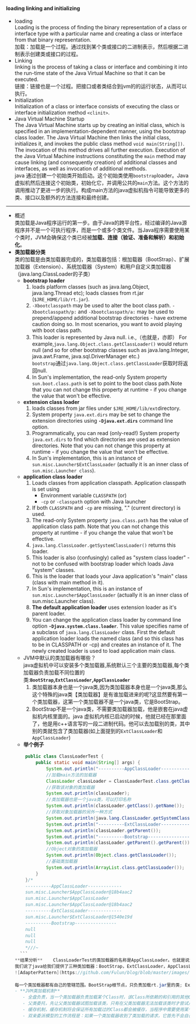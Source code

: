 #### loading linking and initializing
- loading\
Loading is the process of finding the binary representation of a class or interface type with a particular name and creating a class or interface from that binary representation.\
加载：加载是一个过程。通过找到某个类或接口的二进制表示，然后根据二进制表示创建类或接口的过程。
- Linking \
linking is the process of taking a class or interface and combining it into the run-time state of the Java Virtual Machine so that it can be executed.\
链接：链接也是一个过程。把接口或者类结合到jvm的的运行状态，从而可以执行。
-  Initialization\
Initialization of a class or interface consists of executing the class or interface initialization method `<clinit>`.
- Java Virtual Machine Startup\
The Java Virtual Machine starts up by creating an initial class, which is specified in an implementation-dependent manner, using the bootstrap class loader. The Java Virtual Machine then links the initial class, initializes it, and invokes the public class method `void main(String[])`. The invocation of this method drives all further execution. Execution of the Java Virtual Machine instructions constituting the `main` method may cause linking (and consequently creation) of additional classes and interfaces, as well as invocation of additional methods.\
java 通过创建一个初始类开始启动。这个初始类使用`bootstrap`loader。Java虚拟机然后连接这个初始类，初始化它，并调用公共的`main`方法。这个方法的调用推动了更进一步的执行。构成main方法的java虚拟机指令可能导致更多的类、接口以及额外的方法连接和最终创建。
***
- 概述\
类加载是Java程序运行的第一步。由于Java的跨平台性，经过编译的Java源程序并不是一个可执行程序，而是一个或多个类文件。当Java程序需要使用某个类时，JVM会确保这个类已经被**加载、连接（验证、准备和解析）和初始化**。
- **类加载器分类**\
类的加载是由类加载器完成的，类加载器包括：根加载器（BootStrap）、扩展加载器（Extension）、系统加载器（System）和用户自定义类加载器（java.lang.ClassLoader的子类）
    - **bootstrap loader**
        1. loads platform classes (such as java.lang.Object, java.lang.Thread etc); loads classes from rt.jar (`$JRE_HOME/lib/rt.jar`).
        2. `-Xbootclasspath` may be used to alter the boot class path. `-Xbootclasspath/p:` and `-Xbootclasspath/a:` may be used to prepend/append additional bootstrap directories - have extreme caution doing so. In most scenarios, you want to avoid playing with boot class path.
        3. This loader is represented by Java null. i.e.,（也就是，亦即） For example,`java.lang.Object.class.getClassLoader()` would return null (and so for other bootstrap classes such as java.lang.Integer, java.awt.Frame, java.sql.DriverManager etc.)\
        `bootstrap`通过`java.lang.Object.class.getClassLoader`获取时将返回null.
        5. In Sun's implementation, the read-only System property `sun.boot.class.path` is set to point to the boot class path.Note that you can not change this property at runtime - if you change the value that won't be effective.
    - **extension class loader**
        1. loads classes from jar files under `$JRE_HOME/lib/ext`directory.
        2. System property `java.ext.dirs` may be set to change the extension directories using **`-Djava.ext.dirs`** command line option.
        3. Programmatically, you can read (only-read!) System property `java.ext.dirs` to find which directories are used as extension directories. Note that you can not change this property at runtime - if you change the value that won't be effective.
        4. In Sun's implementation, this is an instance of `sun.misc.Launcher$ExtClassLoader` (actually it is an inner class of `sun.misc.Launcher class`).
    - **application class loader**
        1. Loads classes from application classpath. Application classpath is set using
            - Environment variable `CLASSPATH` (or)
            - `-cp` or `-classpath` option with Java launcher
        2. If both `CLASSPATH` and `-cp` are missing, "." (current directory) is used.
        3. The read-only System property `java.class.path` has the value of
           application class path. Note that you can not change this property at runtime - if you change the value that won't be effective.
        4. `java.lang.ClassLoader.getSystemClassLoader()` returns this loader.
        5. This loader is also (confusingly) called as "system class loader" - not to be confused with bootstrap loader which loads Java "system" classes.
        6. This is the loader that loads your Java application's "main" class (class with main method in it).
        7. In Sun's implementation, this is an instance of `sun.misc.Launcher$AppClassLoader` (actually it is an inner class of sun.misc.Launcher class).
        8. **The default application loader** uses extension loader as it's parent loader.
        9. You can change the application class loader by command line option **`-Djava.system.class.loader`**. This value specifies name of a subclass of `java.lang.ClassLoader` class. First the default application
        loader loads the named class (and so this class has to be in CLASSPATH or -cp) and creates an instance of it. The newly created loader is used to load application main class.
    - JVM中默认的类加载器有哪些？\
    java虚拟机中可以安装多个类加载器,系统默认三个主要的类加载器,每个类加载器负责加载不同位置的类:**`BootStrap`,`ExtClassLoader`,`AppClassLoader`**
        1. 类加载器本身也是一个java类,因为类加载器本身也是一个java类,那么这个特殊的java类【类加载器】是有谁加载进来的呢?这显然要有第一个类加载器，这第一个类加载器不是一个java类，它是BootStrap。
        2. BootStrap不是一个java类，不需要类加载器加载，他是嵌套在java虚拟机内核里面的。java 虚拟机内核已启动的时候，他就已经在那里面了，他是用c++语言写的一段二进制代码。他可以去加载别的类，其中别的类就包含了类加载器(如上面提到的`ExtClassLoader`和`AppClassLoader`)
    - **举个例子**
    ```Java
        public class ClassLoaderTest {
            public static void main(String[] args) {
                System.out.println("----------AppClassLoader-------------");
                //加载main方法的加载器
                ClassLoader classLoader = ClassLoaderTest.class.getClassLoader();
                //获取该对象的类加载器
                System.out.println(classLoader);
                //类加载器也是一个java类，可以打印名称
                System.out.println(classLoader.getClass().getName());
                //获取对象加载器的另外一种方式
                System.out.println(java.lang.ClassLoader.getSystemClassLoader());
                System.out.println("----------ExtClassLoader-------------");
                System.out.println(classLoader.getParent());
                System.out.println("----------Bootstrap----------------");
                System.out.println(classLoader.getParent().getParent());
                //Object对象的类加载器
                System.out.println(Object.class.getClassLoader());
                //基础类加载器
                System.out.println(ArrayList.class.getClassLoader());
            }
        }/*
        ----------AppClassLoader-------------
        sun.misc.Launcher$AppClassLoader@18b4aac2
        sun.misc.Launcher$AppClassLoader
        sun.misc.Launcher$AppClassLoader@18b4aac2
        ----------ExtClassLoader-------------
        sun.misc.Launcher$ExtClassLoader@1540e19d
        ----------Bootstrap----------------
        null
        null
        null
        *///~
      ```
  **结果分析**    ClassLoaderTest的类加载器的名称是AppClassLoader。也就是说这个类是由AppClassLoader这个类加载器加载的。System/ArrayList的类加载器是null。这说明这个类加载器是由BootStrap加载的。因为我们上面说了BootStrap不是java类，不需要类加载器加载。所以他的类加载器是null。\
  我们说了java给我们提供了三种类加载器：BootStrap，ExtClassLoader，AppClassLoader。这三种类加载器是有父子关系组成了一个树形结构。BootStrap是根节点，BootStrap下面挂着ExtClassLoader，ExtClassLoader下面挂着AppClassLoader.
  ![AdapterPattern](https://github.com/Fulun/blog/blob/master/images/classloaderrelation.jpg)\
  
  每一个类加载器都有自己的管辖范围。BootStrap根节点，只负责加载rt.jar里的类; ExtClassLoader负责加载`JRE/lib/ext/*.jar`这个目录下的文件; 而AppClassLoader负责加载ClassPath目录下的所有jar文件。最后一级是我们自定义的加载器，他们的父类都是AppClassLoader。
  - **JVM类加载机制**
       - 全盘负责，当一个类加载器负责加载某个Class时，该Class所依赖的和引用的其他Class也将由该类加载器负责载入，除非显示使用另外一个类加载器来载入。
       - 父类委托，先让父类加载器试图加载该类，只有在父类加载器无法加载该类时才尝试从自己的类路径中加载该类。
       - 缓存机制，缓存机制将会保证所有加载过的Class都会被缓存，当程序中需要使用某个Class时，类加载器先从缓存区寻找该Class，只有缓存区不存在，系统才会读取该类对应的二进制数据，并将其转换成Class对象，存入缓存区。这就是为什么修改了Class后，必须重启JVM，程序的修改才会生效。  
       - 双亲委派模型的工作流程是：如果一个类加载器收到了类加载的请求，它首先不会自己去尝试加载这个类，而是把请求委托给父加载器去完成，依次向上，因此，所有的类加载请求最终都应该被传递到顶层的启动类加载器中，只有当父加载器在它的搜索范围中没有找到所需的类时，即无法完成该加载，子加载器才会尝试自己去加载该类。




